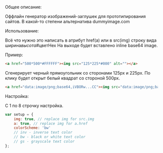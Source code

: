 Общее описание:

Оффлайн генератор изображений-заглушек для прототипирования сайтов.
В какой-то степени альтернатива dummyimage.com 

Использование:

Всё что нужно это написать в атрибут href(a) или в src(img) строку вида ширина*высота*#цветHex
На выходе будет вставлено inline base64 image.

Пример:
```html
<a href="500*500*#FFFFFF"><img src="125*225*#000" alt=""></a>
```

Сгенерирует черный прямоугольник со сторонами 125px и 225px. По клику будет открыт белый квадрат со стороной 500px.
```html
<a href="data:image/png;base64,iVBORw...CC"><img src="data:image/png;base64,iVBORw0K...YII=" alt=""></a>
```
Настройка:

С 1 по 8 строчку настройка. 
```javascript
var setup = {
    img: true, // replace img for src.img
    a: true, // replace img for a.href
    colorScheme: 'bw'
    // inv - inverse text color
    // bw - black or white text color
    // gs - grayscale text color
};
```
